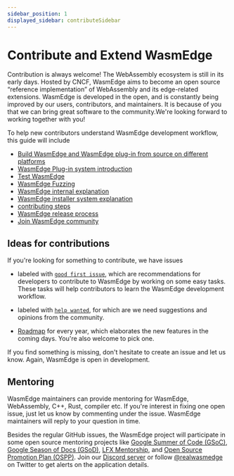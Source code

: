 ```yaml
---
sidebar_position: 1
displayed_sidebar: contributeSidebar
---
```


# Contribute and Extend WasmEdge

Contribution is always welcome! The WebAssembly ecosystem is still in its early days. Hosted by CNCF, WasmEdge aims to become an open source “reference implementation” of WebAssembly and its edge-related extensions. WasmEdge is developed in the open, and is constantly being improved by our users, contributors, and maintainers. It is because of you that we can bring great software to the community.We're looking forward to working together with you!

To help new contributors understand WasmEdge development workflow, this guide will include

-   [Build WasmEdge and WasmEdge plug-in from source on different platforms](/category/build-wasmedge-from-source)
-   [WasmEdge Plug-in system introduction](/category/wasmedge-plugin-system)
-   [Test WasmEdge](test.md)
-   [WasmEdge Fuzzing](fuzzing.md)
-   [WasmEdge internal explanation](internal.md)
-   [WasmEdge installer system explanation](installer.md)
-   [contributing steps](contribute.md)
-   [WasmEdge release process](release.md)
-   [Join WasmEdge community](community.md)

## Ideas for contributions

If you're looking for something to contribute, we have issues

-   labeled with [`good first issue`](https://github.com/WasmEdge/WasmEdge/issues?q=is%3Aissue+is%3Aopen+label%3A%22good+first+issue%22), which are recommendations for developers to contribute to WasmEdge by working on some easy tasks. These tasks will help contributors to learn the WasmEdge development workflow.

-   labeled with [`help wanted`](https://github.com/WasmEdge/WasmEdge/issues?q=is%3Aissue+is%3Aopen+label%3A%22help+wanted%22), for which are we need suggestions and opinions from the community.

-   [Roadmap](https://github.com/WasmEdge/WasmEdge/blob/master/docs/ROADMAP.md) for every year, which elaborates the new features in the coming days. You're also welcome to pick one.

If you find something is missing, don't hesitate to create an issue and let us know. Again, WasmEdge is open in development.

## Mentoring

WasmEdge maintainers can provide mentoring for WasmEdge, WebAssembly, C++, Rust, compiler etc. If you're interest in fixing one open issue, just let us know by commenting under the issue. WasmEdge maintainers will reply to your question in time.

Besides the regular GitHub issues, the WasmEdge project will participate in some open source mentoring projects like [Google Summer of Code (GSoC)](https://summerofcode.withgoogle.com/), [Google Season of Docs (GSoD)](https://developers.google.com/season-of-docs), [LFX Mentorship](https://mentorship.lfx.linuxfoundation.org/#projects_all), and [Open Source Promotion Plan (OSPP)](https://summer-ospp.ac.cn/). Join our [Discord server](https://discord.gg/U4B5sFTkFc) or follow [@realwasmedge](https://twitter.com/realwasmedge) on Twitter to get alerts on the application details.
